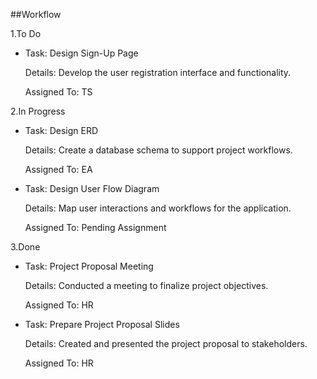 ##Workflow
 
 1.To Do
   * Task: Design Sign-Up Page 

     Details: Develop the user registration interface and functionality.

     Assigned To: TS

 2.In Progress
  * Task: Design ERD 

    Details: Create a database schema to support project workflows.

    Assigned To: EA

  * Task: Design User Flow Diagram 

    Details: Map user interactions and workflows for the application.

    Assigned To: Pending Assignment

 3.Done
  * Task: Project Proposal Meeting 

    Details: Conducted a meeting to finalize project objectives.

    Assigned To: HR

  * Task: Prepare Project Proposal Slides 

    Details: Created and presented the project proposal to stakeholders.

    Assigned To: HR
